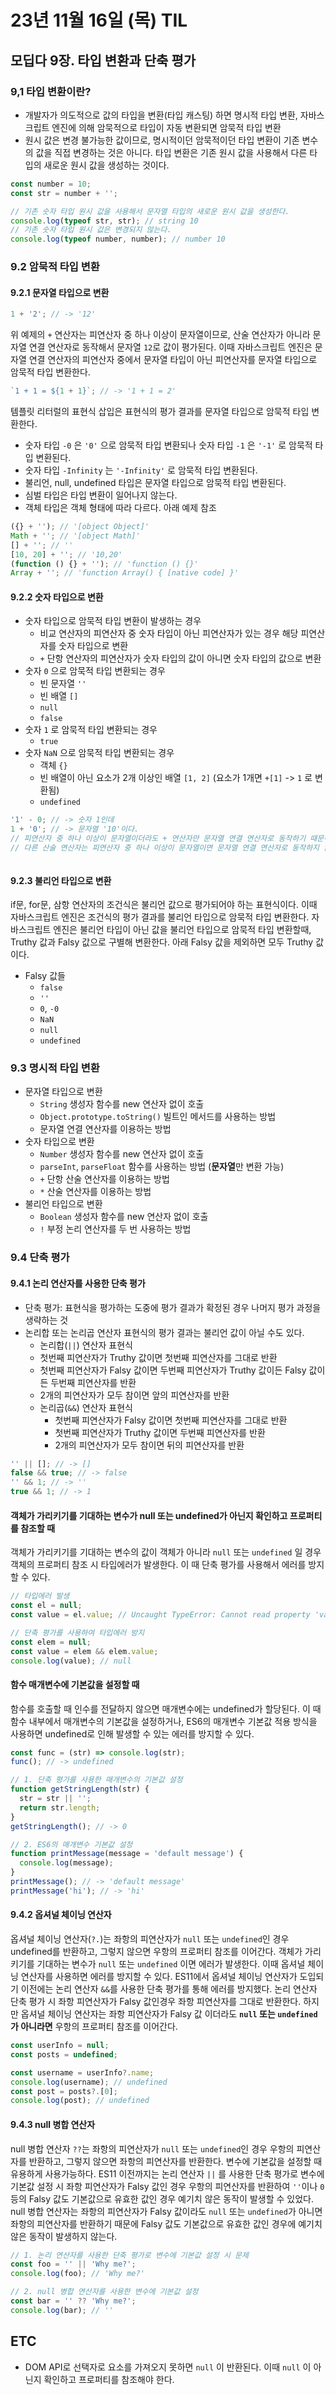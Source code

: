 # 23년 11월 16일 (목) TIL

## 모딥다 9장. 타입 변환과 단축 평가

### 9,1 타입 변환이란?

- 개발자가 의도적으로 값의 타입을 변환(타입 캐스팅) 하면 명시적 타입 변환, 자바스크립트 엔진에 의해 암묵적으로 타입이 자동 변환되면 암묵적 타입 변환
- 원시 값은 변경 불가능한 값이므로, 명시적이던 암묵적이던 타입 변환이 기존 변수의 값을 직접 변경하는 것은 아니다. 타입 변환은 기존 원시 값을 사용해서 다른 타입의 새로운 원시 값을 생성하는 것이다.

```js
const number = 10;
const str = number + '';

// 기존 숫자 타입 원시 값을 사용해서 문자열 타입의 새로운 원시 값을 생성한다.
console.log(typeof str, str); // string 10
// 기존 숫자 타입 원시 값은 변경되지 않는다.
console.log(typeof number, number); // number 10
```

### 9.2 암묵적 타입 변환

#### 9.2.1 문자열 타입으로 변환

```js
1 + '2'; // -> '12'
```

위 예제의 `+` 연산자는 피연산자 중 하나 이상이 문자열이므로, 산술 연산자가 아니라 문자열 연결 연산자로 동작해서 문자열 `12`로 값이 평가된다. 이때 자바스크립트 엔진은 문자열 연결 연산자의 피연산자 중에서 문자열 타입이 아닌 피연산자를 문자열 타입으로 암묵적 타입 변환한다.

```js
`1 + 1 = ${1 + 1}`; // -> '1 + 1 = 2'
```

템플릿 리터럴의 표현식 삽입은 표현식의 평가 결과를 문자열 타입으로 암묵적 타입 변환한다.

- 숫자 타입 `-0` 은 `'0'` 으로 암묵적 타입 변환되나 숫자 타입 `-1` 은 `'-1'` 로 암묵적 타입 변환된다.
- 숫자 타입 `-Infinity` 는 `'-Infinity'` 로 암묵적 타입 변환된다.
- 불리언, null, undefined 타입은 문자열 타입으로 암묵적 타입 변환된다.
- 심벌 타입은 타입 변환이 일어나지 않는다.
- 객체 타입은 객체 형태에 따라 다르다. 아래 예제 참조

```js
({} + ''); // '[object Object]'
Math + ''; // '[object Math]'
[] + ''; // ''
[10, 20] + ''; // '10,20'
(function () {} + ''); // 'function () {}'
Array + ''; // 'function Array() { [native code] }'
```

#### 9.2.2 숫자 타입으로 변환

- 숫자 타입으로 암묵적 타입 변환이 발생하는 경우
  - 비교 연산자의 피연산자 중 숫자 타입이 아닌 피연산자가 있는 경우 해당 피연산자를 숫자 타입으로 변환
  - `+` 단항 연산자의 피연산자가 숫자 타입의 값이 아니면 숫자 타입의 값으로 변환
- 숫자 `0` 으로 암묵적 타입 변환되는 경우
  - 빈 문자열 `''`
  - 빈 배열 `[]`
  - `null`
  - `false`
- 숫자 `1` 로 암묵적 타입 변환되는 경우
  - `true`
- 숫자 `NaN` 으로 암묵적 타입 변환되는 경우
  - 객체 `{}`
  - 빈 배열이 아닌 요소가 2개 이상인 배열 `[1, 2]` (요소가 1개면 `+[1]` -> `1` 로 변환됨)
  - `undefined`

```js
'1' - 0; // -> 숫자 1인데
1 + '0'; // -> 문자열 '10'이다.
// 피연산자 중 하나 이상이 문자열이더라도 + 연산자만 문자열 연결 연산자로 동작하기 때문이다.
// 다른 산술 연산자는 피연산자 중 하나 이상이 문자열이면 문자열 연결 연산자로 동작하지 않고 숫자로 암묵적 타입 변환된다.
```

```

```

#### 9.2.3 불리언 타입으로 변환

if문, for문, 삼항 연산자의 조건식은 불리언 값으로 평가되어야 하는 표현식이다. 이때 자바스크립트 엔진은 조건식의 평가 결과를 불리언 타입으로 암묵적 타입 변환한다.
자바스크립트 엔진은 불리언 타입이 아닌 값을 불리언 타입으로 암묵적 타입 변환할때, Truthy 값과 Falsy 값으로 구별해 변환한다. 아래 Falsy 값을 제외하면 모두 Truthy 값이다.

- Falsy 값들
  - `false`
  - `''`
  - `0`, `-0`
  - `NaN`
  - `null`
  - `undefined`

### 9.3 명시적 타입 변환

- 문자열 타입으로 변환
  - `String` 생성자 함수를 new 연산자 없이 호출
  - `Object.prototype.toString()` 빌트인 메서드를 사용하는 방법
  - 문자열 연결 연산자를 이용하는 방법
- 숫자 타입으로 변환
  - `Number` 생성자 함수를 new 연산자 없이 호출
  - `parseInt`, `parseFloat` 함수를 사용하는 방법 (**문자열**만 변환 가능)
  - `+` 단항 산술 연산자를 이용하는 방법
  - `*` 산술 연산자를 이용하는 방법
- 불리언 타입으로 변환
  - `Boolean` 생성자 함수를 new 연산자 없이 호출
  - `!` 부정 논리 연산자를 두 번 사용하는 방법

### 9.4 단축 평가

#### 9.4.1 논리 연산자를 사용한 단축 평가

- 단축 평가: 표현식을 평가하는 도중에 평가 결과가 확정된 경우 나머지 평가 과정을 생략하는 것
- 논리합 또는 논리곱 연산자 표현식의 평가 결과는 불리언 값이 아닐 수도 있다.
  - 논리합(`||`) 연산자 표현식
  - 첫번째 피연산자가 Truthy 값이면 첫번째 피연산자를 그대로 반환
  - 첫번째 피연산자가 Falsy 값이면 두번째 피연산자가 Truthy 값이든 Falsy 값이든 두번째 피연산자를 반환
  - 2개의 피연산자가 모두 참이면 앞의 피연산자를 반환
  - 논리곱(`&&`) 연산자 표현식
    - 첫번째 피연산자가 Falsy 값이면 첫번째 피연산자를 그대로 반환
    - 첫번째 피연산자가 Truthy 값이면 두번째 피연산자를 반환
    - 2개의 피연산자가 모두 참이면 뒤의 피연산자를 반환

```js
'' || []; // -> []
false && true; // -> false
'' && 1; // -> ''
true && 1; // -> 1
```

#### 객체가 가리키기를 기대하는 변수가 null 또는 undefined가 아닌지 확인하고 프로퍼티를 참조할 때

객체가 가리키기를 기대하는 변수의 값이 객체가 아니라 `null` 또는 `undefined` 일 경우 객체의 프로퍼티 참조 시 타입에러가 발생한다.
이 때 단축 평가를 사용해서 에러를 방지할 수 있다.

```js
// 타입에러 발생
const el = null;
const value = el.value; // Uncaught TypeError: Cannot read property 'value' of null
```

```js
// 단축 평가를 사용하여 타입에러 방지
const elem = null;
const value = elem && elem.value;
console.log(value); // null
```

#### 함수 매개변수에 기본값을 설정할 때

함수를 호출할 때 인수를 전달하지 않으면 매개변수에는 undefined가 할당된다. 이 때 함수 내부에서 매개변수의 기본값을 설정하거나, ES6의 매개변수 기본값 적용 방식을 사용하면 undefined로 인해 발생할 수 있는 에러를 방지할 수 있다.

```js
const func = (str) => console.log(str);
func(); // -> undefined

// 1. 단축 평가를 사용한 매개변수의 기본값 설정
function getStringLength(str) {
  str = str || '';
  return str.length;
}
getStringLength(); // -> 0

// 2. ES6의 매개변수 기본값 설정
function printMessage(message = 'default message') {
  console.log(message);
}
printMessage(); // -> 'default message'
printMessage('hi'); // -> 'hi'
```

#### 9.4.2 옵셔널 체이닝 연산자

옵셔널 체이닝 연산자(`?.`)는 좌항의 피연산자가 `null` 또는 `undefined`인 경우 undefined를 반환하고, 그렇지 않으면 우항의 프로퍼티 참조를 이어간다. 객체가 가리키기를 기대하는 변수가 `null` 또는 `undefined` 이면 에러가 발생한다. 이때 옵셔널 체이닝 연산자를 사용하면 에러를 방지할 수 있다. ES11에서 옵셔널 체이닝 연산자가 도입되기 이전에는 논리 연산자 `&&`를 사용한 단축 평가를 통해 에러를 방지했다.
논리 연산자 단축 평가 시 좌항 피연산자가 Falsy 값인경우 좌항 피연산자를 그대로 반환한다. 하지만 옵셔널 체이닝 연산자는 좌항 피연산자가 Falsy 값 이더라도 **`null` 또는 `undefined` 가 아니라면** 우항의 프로퍼티 참조를 이어간다.

```js
const userInfo = null;
const posts = undefined;

const username = userInfo?.name;
console.log(username); // undefined
const post = posts?.[0];
console.log(post); // undefined
```

#### 9.4.3 null 병합 연산자

null 병합 연산자 `??`는 좌항의 피연산자가 `null` 또는 `undefined`인 경우 우항의 피연산자를 반환하고, 그렇지 않으면 좌항의 피연산자를 반환한다. 변수에 기본값을 설정할 때 유용하게 사용가능하다.
ES11 이전까지는 논리 연산자 `||` 를 사용한 단축 평가로 변수에 기본값 설정 시 좌항 피연산자가 Falsy 값인 경우 우항의 피연산자를 반환하여 `''`이나 `0` 등의 Falsy 값도 기본값으로 유효한 값인 경우 예기치 않은 동작이 발생할 수 있었다.
null 병합 연산자는 좌항의 피연산자가 Falsy 값이라도 `null` 또는 `undefined`가 아니면 좌항의 피연산자를 반환하기 때문에 Falsy 값도 기본값으로 유효한 값인 경우에 예기치 않은 동작이 발생하지 않는다.

```js
// 1. 논리 연산자를 사용한 단축 평가로 변수에 기본값 설정 시 문제
const foo = '' || 'Why me?';
console.log(foo); // 'Why me?'

// 2. null 병합 연산자를 사용한 변수에 기본값 설정
const bar = '' ?? 'Why me?';
console.log(bar); // ''
```

## ETC

- DOM API로 선택자로 요소를 가져오지 못하면 `null` 이 반환된다. 이때 `null` 이 아닌지 확인하고 프로퍼티를 참조해야 한다.
